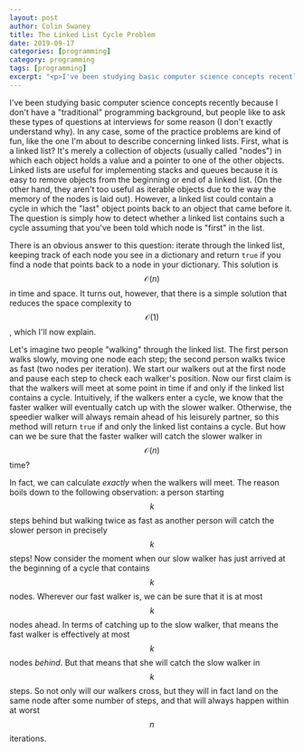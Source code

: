 ```yaml
---
layout: post
author: Colin Swaney
title: The Linked List Cycle Problem
date: 2019-09-17
categories: [programming]
category: programming
tags: [programming]
excerpt: "<p>I've been studying basic computer science concepts recently because I don't have a traditional programming background, but people like to ask these types of questions at interviews for some reason (I don't exactly understand why). In any case, some of the practice problems are kind of fun, like this one concerning linked lists.</p>"
---
```


I've been studying basic computer science concepts recently because I don't have a "traditional" programming background, but people like to ask these types of questions at interviews for some reason (I don't exactly understand why). In any case, some of the practice problems are kind of fun, like the one I'm about to describe concerning linked lists. First, what is a linked list? It's merely a collection of objects (usually called "nodes") in which each object holds a value and a pointer to one of the other objects. Linked lists are useful for implementing stacks and queues because it is easy to remove objects from the beginning or end of a linked list. (On the other hand, they aren't too useful as iterable objects due to the way the memory of the nodes is laid out). However, a linked list could contain a cycle in which the "last" object points back to an object that came before it. The question is simply how to detect whether a linked list contains such a cycle assuming that you've been told which node is "first" in the list.

There is an obvious answer to this question: iterate through the linked list, keeping track of each node you see in a dictionary and return `true` if you find a node that points back to a node in your dictionary. This solution is $$\mathcal{O}(n)$$ in time and space. It turns out, however, that there is a simple solution that reduces the space complexity to $$\mathcal{O}(1)$$, which I'll now explain.

Let's imagine two people "walking" through the linked list. The first person walks slowly, moving one node each step; the second person walks twice as fast (two nodes per iteration). We start our walkers out at the first node and pause each step to check each walker's position. Now our first claim is that the walkers will meet at some point in time if and only if the linked list contains a cycle. Intuitively, if the walkers enter a cycle, we know that the faster walker will eventually catch up with the slower walker. Otherwise, the speedier walker will always remain ahead of his leisurely partner, so this method will return `true` if and only the linked list contains a cycle. But how can we be sure that the faster walker will catch the slower walker in $$\mathcal{O}(n)$$ time?

In fact, we can calculate *exactly* when the walkers will meet. The reason boils down to the following observation: a person starting $$k$$ steps behind but walking twice as fast as another person will catch the slower person in precisely $$k$$ steps! Now consider the moment when our slow walker has just arrived at the beginning of a cycle that contains $$k$$ nodes. Wherever our fast walker is, we can be sure that it is at most $$k$$ nodes ahead. In terms of catching up to the slow walker, that means the fast walker is effectively at most $$k$$ nodes *behind*. But that means that she will catch the slow walker in $$k$$ steps. So not only will our walkers cross, but they will in fact land on the same node after some number of steps, and that will always happen within at worst $$n$$ iterations. 